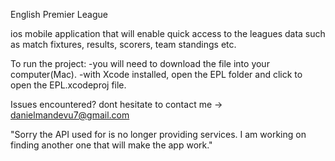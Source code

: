 English Premier League

ios mobile application that will enable quick access to the leagues data such as
 match fixtures, results, scorers, team standings etc.

 To run the project:
  	-you will need to download the file into your computer(Mac). 
 	-with Xcode installed, open the EPL folder and click  to open the EPL.xcodeproj file.

Issues encountered? dont hesitate to contact me -> danielmandevu7@gmail.com

"Sorry the API  used for is no longer providing services. I am working on finding another one that will make the app work."

